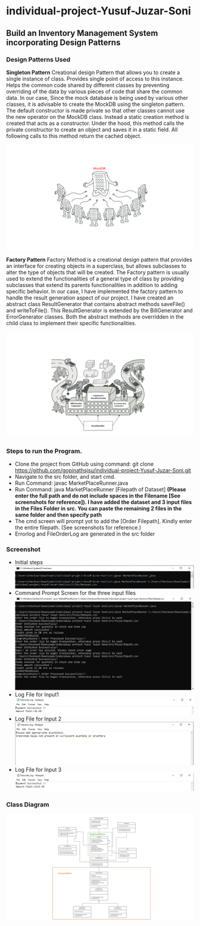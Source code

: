 # individual-project-Yusuf-Juzar-Soni
## Build an Inventory Management System incorporating Design Patterns
### Design Patterns Used
**Singleton Pattern**
Creational design Pattern that allows you to create a single instance of class. Provides single point of access to this instance. Helps the common code shared by different classes by preventing overriding of the data by various pieces of code that share the common data.
In our case, Since the mock database is being used by various other classes, it is advisable to create the MockDB using the singleton pattern. The default constructor is made private so that other classes cannot use the new operator on the MockDB class. Instead a static creation method is created that   acts as a constructor. Under the hood, this method calls the private constructor to create an object and saves it in a static field. All following calls to this method return the cached object.

![image](https://github.com/Yusuf-Juzar-Soni/Yusuf_Juzar_Soni_individual-project/blob/main/Output%20Images/Slide1.PNG)

**Factory Pattern**
Factory Method is a creational design pattern that provides an interface for creating objects in a superclass, but allows subclasses to alter the type of objects that will be created. The Factory pattern is usually used to extend the functionalities of a general type of class by providing subclasses that extend its parents functionalities in addition to adding specific behavior.
In our case, I have implemented the factory pattern to handle the result generation aspect of our project. I have created an abstract class ResultGenerator that contains abstract methods saveFile() and writeToFile(). This ResultGenerator is extended by the BillGenerator and ErrorGenerator classes. Both the abstract methods are overridden in the child class to implement their specific functionalities.

![image](https://github.com/Yusuf-Juzar-Soni/Yusuf_Juzar_Soni_individual-project/blob/main/Output%20Images/Slide2.PNG)


### Steps to run the Program.
* Clone the project from GitHub using command:
 git clone https://github.com/gopinathsjsu/individual-project-Yusuf-Juzar-Soni.git
* Navigate to the src folder, and start cmd.
* Run Command:   javac MarketPlaceRunner.java
* Run Command:  java MarketPlaceRunner [Filepath of Dataset] **(Please enter the full path and do not include spaces in the Filename [See screenshots for reference]). I have added the dataset and 3 input files in the Files Folder in src. You can paste the remaining 2 files in the same folder and then specify path**
* The cmd screen will prompt yot to add the [Order Filepath]. Kindly enter the entire filepath. (See screenshots for reference.)
* Errorlog and FileOrderLog are generated in the src folder
  
### Screenshot
* Initial steps
![image](https://github.com/Yusuf-Juzar-Soni/Yusuf_Juzar_Soni_individual-project/blob/main/Output%20Images/Step1_2.PNG)
* Command Prompt Screen for the three input files
 ![image](https://github.com/Yusuf-Juzar-Soni/Yusuf_Juzar_Soni_individual-project/blob/main/Output%20Images/Screen_Capture_cmd.PNG)
* Log File for Input1
![image](https://github.com/Yusuf-Juzar-Soni/Yusuf_Juzar_Soni_individual-project/blob/main/Output%20Images/Input1.PNG)
* Log File for Input 2
 ![image](https://github.com/Yusuf-Juzar-Soni/Yusuf_Juzar_Soni_individual-project/blob/main/Output%20Images/Input2.PNG)
* Log File for Input 3 
![image](https://github.com/Yusuf-Juzar-Soni/Yusuf_Juzar_Soni_individual-project/blob/main/Output%20Images/Input3.PNG)

### Class Diagram
![image](https://github.com/Yusuf-Juzar-Soni/Yusuf_Juzar_Soni_individual-project/blob/main/Output%20Images/Class_Diagram.png)


